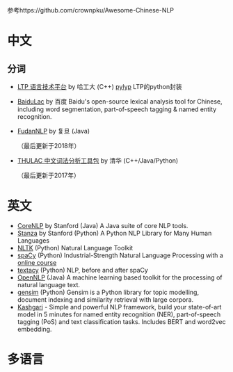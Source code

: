 参考https://github.com/crownpku/Awesome-Chinese-NLP

# 中文

## 分词

+ [LTP 语言技术平台](https://github.com/HIT-SCIR/ltp) by 哈工大 (C++) [pylyp](https://github.com/HIT-SCIR/pyltp) LTP的python封装

+ [BaiduLac](https://github.com/baidu/lac) by 百度 Baidu's open-source lexical analysis tool for Chinese, including word segmentation, part-of-speech tagging & named entity recognition.

+ [FudanNLP](https://github.com/FudanNLP/fnlp) by 复旦 (Java)

  （最后更新于2018年）

+ [THULAC 中文词法分析工具包](http://thulac.thunlp.org/) by 清华 (C++/Java/Python)

  （最后更新于2017年）



  

  

# 英文

+ [CoreNLP](https://github.com/stanfordnlp/CoreNLP) by Stanford (Java) A Java suite of core NLP tools.
+ [Stanza](https://github.com/stanfordnlp/stanza) by Stanford (Python) A Python NLP Library for Many Human Languages
+ [NLTK](http://www.nltk.org/) (Python) Natural Language Toolkit
+ [spaCy](https://spacy.io/) (Python) Industrial-Strength Natural Language Processing with a [online course](https://course.spacy.io/)
+ [textacy](https://github.com/chartbeat-labs/textacy) (Python) NLP, before and after spaCy
+ [OpenNLP](https://opennlp.apache.org/) (Java) A machine learning based toolkit for the processing of natural language text.
+ [gensim](https://github.com/RaRe-Technologies/gensim) (Python) Gensim is a Python library for topic modelling, document indexing and similarity retrieval with large corpora.
+ [Kashgari](https://github.com/BrikerMan/Kashgari) - Simple and powerful NLP framework, build your state-of-art model in 5 minutes for named entity recognition (NER), part-of-speech tagging (PoS) and text classification tasks. Includes BERT and word2vec embedding.





# 多语言